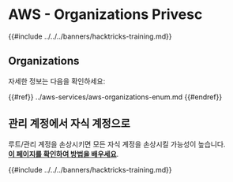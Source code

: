 # AWS - Organizations Privesc

{{#include ../../../banners/hacktricks-training.md}}

## Organizations

자세한 정보는 다음을 확인하세요:

{{#ref}}
../aws-services/aws-organizations-enum.md
{{#endref}}

## 관리 계정에서 자식 계정으로

루트/관리 계정을 손상시키면 모든 자식 계정을 손상시킬 가능성이 높습니다.\
[**이 페이지를 확인하여 방법을 배우세요**](../#compromising-the-organization).

{{#include ../../../banners/hacktricks-training.md}}
